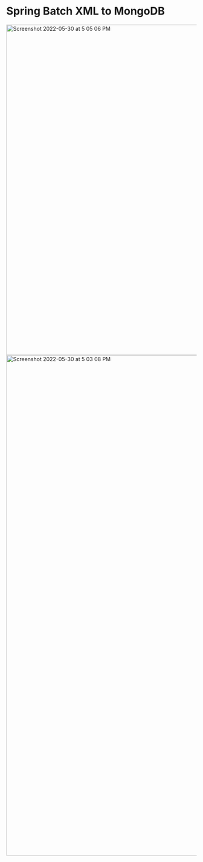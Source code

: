 # Spring Batch XML to MongoDB

<img width="874" alt="Screenshot 2022-05-30 at 5 05 06 PM" src="https://user-images.githubusercontent.com/54174687/170984871-c028f9db-8cd8-4061-b658-0e3880a23476.png">

<img width="1324" alt="Screenshot 2022-05-30 at 5 03 08 PM" src="https://user-images.githubusercontent.com/54174687/170984892-97bdba19-7dc4-41f5-8151-c66d7518407a.png">

